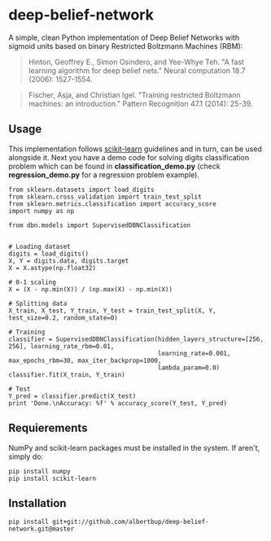 # deep-belief-network
A simple, clean Python implementation of Deep Belief Networks with sigmoid units based on binary Restricted Boltzmann Machines (RBM):
> Hinton, Geoffrey E., Simon Osindero, and Yee-Whye Teh. "A fast learning algorithm for deep belief nets." Neural computation 18.7 (2006): 1527-1554.

> Fischer, Asja, and Christian Igel. "Training restricted Boltzmann machines: an introduction." Pattern Recognition 47.1 (2014): 25-39.

## Usage
This implementation follows [scikit-learn](http://scikit-learn.org) guidelines and in turn, can be used alongside it. Next you have a demo code for solving digits classification problem which can be found in **classification_demo.py** (check **regression_demo.py** for a regression problem example).
    
    from sklearn.datasets import load_digits
    from sklearn.cross_validation import train_test_split
    from sklearn.metrics.classification import accuracy_score
    import numpy as np
    
    from dbn.models import SupervisedDBNClassification
    
    
    # Loading dataset
    digits = load_digits()
    X, Y = digits.data, digits.target
    X = X.astype(np.float32)
    
    # 0-1 scaling
    X = (X - np.min(X)) / (np.max(X) - np.min(X))
    
    # Splitting data
    X_train, X_test, Y_train, Y_test = train_test_split(X, Y, test_size=0.2, random_state=0)
    
    # Training
    classifier = SupervisedDBNClassification(hidden_layers_structure=[256, 256], learning_rate_rbm=0.01,
                                             learning_rate=0.001, max_epochs_rbm=30, max_iter_backprop=1000,
                                             lambda_param=0.0)
    classifier.fit(X_train, Y_train)
    
    # Test
    Y_pred = classifier.predict(X_test)
    print 'Done.\nAccuracy: %f' % accuracy_score(Y_test, Y_pred)
    
## Requierements
NumPy and scikit-learn packages must be installed in the system. If aren't, simply do:
    
    pip install numpy
    pip install scikit-learn
  
## Installation

    pip install git+git://github.com/albertbup/deep-belief-network.git@master
